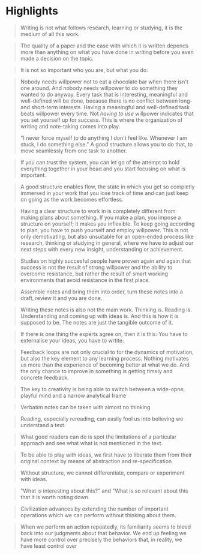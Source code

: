 # Highlights

> Writing is not what follows research, learning or studying, it is the medium of all this work.

> The quality of a paper and the ease with which it is written depends more than anything on what you have done in writing before you even made a decision on the topic.

> It is not so important who you are, but what you do.

> Nobody needs willpower not to eat a chocolate bar when there isn't one around. And nobody needs willpower to do something they wanted to do anyway. Every task that is interesting, meaningful and well-defined will be done, because there is no conflict between long- and short-term interests. Having a meaningful and well-defined task beats willpower every time. Not *having to use* willpower indicates that you set yourself up for success. This is where the organization of writing and note-taking comes into play.
> 
> "I never force myself to do anything I don't feel like. Whenever I am stuck, I do something else." A good structure allows you to do that, to move seamlessly from one task to another.

> If you can trust the system, you can let go of the attempt to hold everything together in your head and you start focusing on what is important.

> A good structure enables flow, the state in which you get so completly immersed in your work that you lose track of time and can just keep on going as the work becomes effortless.

> Having a clear structure to work in is completely different from making plans about something. If you make a plan, you impose a structure on yourself; it makes you inflexible. To keep going according to plan, you have to push yourself and employ willpower. This is not only demotivating, but also unsuitable for an open-ended process like research, thinking or studying in general, where we have to adjust our next steps with every new insight, understanding or achievement.

> Studies on highly succesful people have proven again and again that success is not the result of strong willpower and the ability to overcome resistance, but rather the result of smart working environments that avoid resistance in the first place.

> Assemble notes and bring them into order, turn these notes into a draft, review it and you are done.

> Writing these notes is also not the main work. Thinking is. Reading is. Understanding and coming up with ideas is. And this is how it is supposed to be. The notes are just the tangible outcome of it.

> If there is one thing the experts agree on, then it is this: You have to externalise your ideas, you have to wrtite.

> Feedback loops are not only crucial to for the dynamics of motivation, but also the key element to any learning process. Nothing motivates us more than the experience of becoming better at what we do. And the only chance to improve in something is getting timely and concrete feedback.

> The key to creativity is being able to switch between a wide-opne, playful mind and a narrow analytical frame

> Verbatim notes can be taken with almost no thinking

> Reading, especially rereading, can easily fool us into believing we understand a text.

> What good readers can do is spot the limitations of a particular approach and see what what is not mentioned in the text.

> To be able to play with ideas, we first have to liberate them from their original context by means of abstraction and re-specification

> Without structure, we cannot differentiate, compare or experiment with ideas.

> "What is interesting about this?" and "What is so relevant about this that it is worth noting down.

> Civilization advances by extending the number of important operations which we can perform without thinking about them.

> When we perform an action repeatedly, its familiarity seems to bleed back into our judgments about that behavior. We end up feeling we have more control over precisely the behaviors that, in reality, we have least control over

